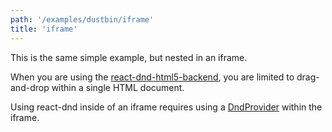 ```yaml
---
path: '/examples/dustbin/iframe'
title: 'iframe'
---
```


This is the same simple example, but nested in an iframe.

When you are using the [react-dnd-html5-backend](/docs/backends/html5), you are limited to
drag-and-drop within a single HTML document.

Using react-dnd inside of an iframe requires using a [DndProvider](/docs/api/dnd-provider) within the iframe.

<view-source name="01-dustbin/single-target-in-iframe" component="dustbin-single-target-in-iframe">
</view-source>
